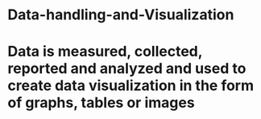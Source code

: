 # Data-handling-and-Visualization
# Data is measured, collected, reported and analyzed and used to create data visualization in the form of graphs, tables or images
